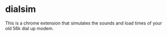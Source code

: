 dialsim
=======

This is a chrome extension that simulates the sounds and load times of your old 56k dial up modem.
